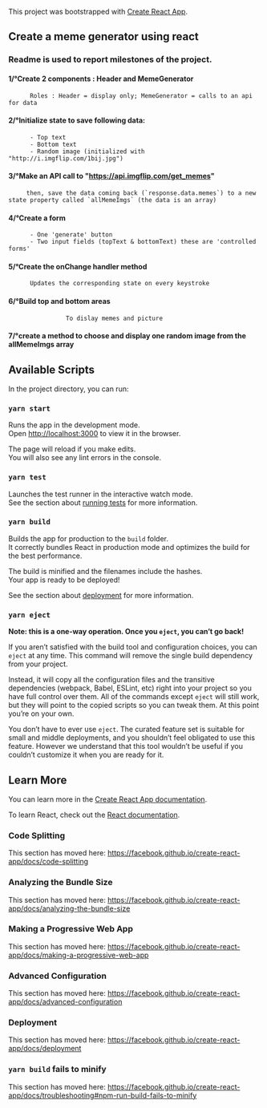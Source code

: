 This project was bootstrapped with [Create React App](https://github.com/facebook/create-react-app).



## Create a meme generator using react

### Readme is used to report milestones of the project.

  ####  1/°Create 2 components : Header and MemeGenerator
          Roles : Header = display only; MemeGenerator = calls to an api for data

  ####  2/°Initialize state to save following data:
          - Top text
          - Bottom text
          - Random image (initialized with "http://i.imgflip.com/1bij.jpg")

  ####  3/°Make an API call to "https://api.imgflip.com/get_memes"
         then, save the data coming back (`response.data.memes`) to a new state property called `allMemeImgs` (the data is an array)

  ####  4/°Create a form
          - One 'generate' button
          - Two input fields (topText & bottomText) these are 'controlled forms'

  ####  5/°Create the onChange handler method
          Updates the corresponding state on every keystroke

  ####  6/°Build top and bottom areas
					To dislay memes and picture

  ####	7/°create a method to choose and display one random image from the allMemeImgs array



## Available Scripts

In the project directory, you can run:

### `yarn start`

Runs the app in the development mode.<br />
Open [http://localhost:3000](http://localhost:3000) to view it in the browser.

The page will reload if you make edits.<br />
You will also see any lint errors in the console.

### `yarn test`

Launches the test runner in the interactive watch mode.<br />
See the section about [running tests](https://facebook.github.io/create-react-app/docs/running-tests) for more information.

### `yarn build`

Builds the app for production to the `build` folder.<br />
It correctly bundles React in production mode and optimizes the build for the best performance.

The build is minified and the filenames include the hashes.<br />
Your app is ready to be deployed!

See the section about [deployment](https://facebook.github.io/create-react-app/docs/deployment) for more information.

### `yarn eject`

**Note: this is a one-way operation. Once you `eject`, you can’t go back!**

If you aren’t satisfied with the build tool and configuration choices, you can `eject` at any time. This command will remove the single build dependency from your project.

Instead, it will copy all the configuration files and the transitive dependencies (webpack, Babel, ESLint, etc) right into your project so you have full control over them. All of the commands except `eject` will still work, but they will point to the copied scripts so you can tweak them. At this point you’re on your own.

You don’t have to ever use `eject`. The curated feature set is suitable for small and middle deployments, and you shouldn’t feel obligated to use this feature. However we understand that this tool wouldn’t be useful if you couldn’t customize it when you are ready for it.

## Learn More

You can learn more in the [Create React App documentation](https://facebook.github.io/create-react-app/docs/getting-started).

To learn React, check out the [React documentation](https://reactjs.org/).

### Code Splitting

This section has moved here: https://facebook.github.io/create-react-app/docs/code-splitting

### Analyzing the Bundle Size

This section has moved here: https://facebook.github.io/create-react-app/docs/analyzing-the-bundle-size

### Making a Progressive Web App

This section has moved here: https://facebook.github.io/create-react-app/docs/making-a-progressive-web-app

### Advanced Configuration

This section has moved here: https://facebook.github.io/create-react-app/docs/advanced-configuration

### Deployment

This section has moved here: https://facebook.github.io/create-react-app/docs/deployment

### `yarn build` fails to minify

This section has moved here: https://facebook.github.io/create-react-app/docs/troubleshooting#npm-run-build-fails-to-minify
